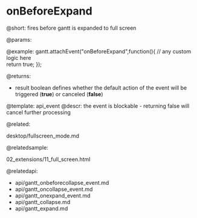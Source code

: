 onBeforeExpand
=============

@short:
	fires before gantt is expanded to full screen

@params:

@example:
gantt.attachEvent("onBeforeExpand",function(){
    // any custom logic here    
    return true;
});

@returns:  
- result     boolean       defines whether the default action of the event will be triggered (<b>true</b>) or canceled (<b>false</b>) 

@template:	api_event
@descr:
the event is blockable - returning false will cancel further processing

@related:

desktop/fullscreen_mode.md

@relatedsample:

02_extensions/11_full_screen.html

@relatedapi:
- api/gantt_onbeforecollapse_event.md
- api/gantt_oncollapse_event.md
- api/gantt_onexpand_event.md
- api/gantt_collapse.md
- api/gantt_expand.md